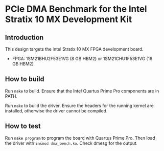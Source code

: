 # PCIe DMA Benchmark for the Intel Stratix 10 MX Development Kit

## Introduction

This design targets the Intel Stratix 10 MX FPGA development board.

*  FPGA: 1SM21BHU2F53E1VG (8 GB HBM2) or 1SM21CHU1F53E1VG (16 GB HBM2)

## How to build

Run `make` to build.  Ensure that the Intel Quartus Prime Pro components are in PATH.

Run `make` to build the driver.  Ensure the headers for the running kernel are installed, otherwise the driver cannot be compiled.

## How to test

Run `make program` to program the board with Quartus Prime Pro.  Then load the driver with `insmod dma_bench.ko`.  Check dmesg for the output.

